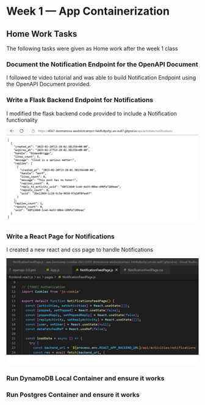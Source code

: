 # Week 1 — App Containerization


## Home Work Tasks
The following tasks were given as Home work after the week 1 class

### Document the Notification Endpoint for the OpenAPI Document
I followed te video tutorial and was able to build Notification Endpoint using the OpenAPI Document provided.



### Write a Flask Backend Endpoint for Notifications
I modified the flask backend code provided to include a Notification functionality

![Conceptual Architectural Diagram](assets/notification_endpoint.png)

### Write a React Page for Notifications
I created a new react and css page to handle Notifications

![Conceptual Architectural Diagram](assets/react-notification-page.png)

### Run DynamoDB Local Container and ensure it works

### Run Postgres Container and ensure it works
